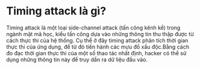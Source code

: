 # Timing attack là gì?
Timing attack là một loại side-channel attack (tấn công kênh kề) trong ngành mật mã học, kiểu tấn công dựa vào những thông tin thu thập được từ cách thực thi của hệ thống. Cụ thể ở đây timing attack phân tích thời gian thực thi của ứng dụng, để từ đó tiến hành các mưu đồ xấu độc.Bằng cách đo đạc thời gian thực thi của một số thao tác nhất định, hacker có thể sử dụng những thông tin này để truy dần ra dữ liệu đầu vào.

